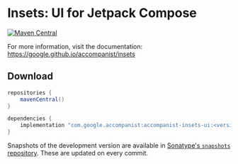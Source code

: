 # Insets: UI for Jetpack Compose

[![Maven Central](https://img.shields.io/maven-central/v/com.google.accompanist/accompanist-insets-ui)](https://search.maven.org/search?q=g:com.google.accompanist)

For more information, visit the documentation: https://google.github.io/accompanist/insets

## Download

```groovy
repositories {
    mavenCentral()
}

dependencies {
    implementation "com.google.accompanist:accompanist-insets-ui:<version>"
}
```

Snapshots of the development version are available in [Sonatype's `snapshots` repository][snap]. These are updated on every commit.


  [snap]: https://oss.sonatype.org/content/repositories/snapshots/com/google/accompanist/accompanist-insets-ui/